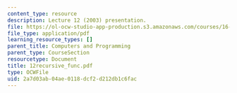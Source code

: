 ```yaml
---
content_type: resource
description: Lecture 12 (2003) presentation.
file: https://ol-ocw-studio-app-production.s3.amazonaws.com/courses/16-01-unified-engineering-i-ii-iii-iv-fall-2005-spring-2006/2a7d03ab04ae0118dcf2d212db1c6fac_12recursive_func.pdf
file_type: application/pdf
learning_resource_types: []
parent_title: Computers and Programming
parent_type: CourseSection
resourcetype: Document
title: 12recursive_func.pdf
type: OCWFile
uid: 2a7d03ab-04ae-0118-dcf2-d212db1c6fac
---
```

